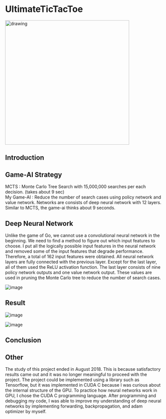 # UltimateTicTacToe

<img src="https://user-images.githubusercontent.com/87184009/127621048-b53e4a5f-e9f4-43cf-9856-badf813a333d.png" alt="drawing" width="400"/>

## Introduction



## Game-AI Strategy

MCTS : Monte Carlo Tree Search with 15,000,000 searches per each decision. (takes about 9 sec)\
My Game-AI : Reduce the number of search cases using policy network and value network. Networks are consists of deep neural network with 12 layers. Similar to MCTS, the game-ai thinks about 9 seconds.

## Deep Neural Network

Unlike the game of Go, we cannot use a convolutional neural network in the beginning. We need to find a method to figure out which input features to choose. I put all the logically possible input features in the neural network and removed some of the input features that degrade performance. Therefore, a total of 162 input features were obtained. All neural network layers are fully connected with the previous layer. Except for the last layer, all of them used the ReLU activation function. The last layer consists of nine policy network outputs and one value network output. These values are used in pruning the Monte Carlo tree to reduce the number of search cases.

![image](https://user-images.githubusercontent.com/87184009/136514436-cc29251f-cd42-48cc-8fae-f45bba9f6d68.png)

## Result

![image](https://user-images.githubusercontent.com/87184009/136501708-10c99107-2c81-4dae-8e3a-781a5347589e.png)

![image](https://user-images.githubusercontent.com/87184009/136501334-9d6464fe-46d1-4bb5-af85-f31aef0de8aa.png)

## Conclusion

## Other

The study of this project ended in August 2018. This is because satisfactory results came out and it was no longer meaningful to proceed with the project. The project could be implemented using a library such as Tensorflow, but it was implemented in CUDA C because I was curious about the internal structure of the GPU. To practice how neural networks work in GPU, I chose the CUDA C programming language. After programming and debugging my code, I was able to improve my understanding of deep neural networks by implementing forwarding, backpropagation, and adam optimizer by myself.
